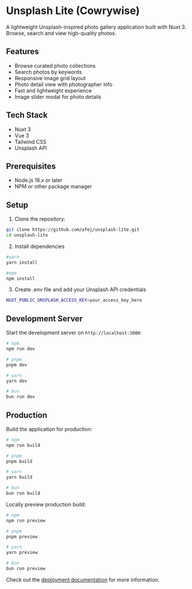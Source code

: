 # Unsplash Lite (Cowrywise)

A lightweight Unsplash-inspired photo gallery application built with Nuxt 3. Browse, search and view high-quality photos.

## Features

- Browse curated photo collections
- Search photos by keywords
- Responsive image grid layout
- Photo detail view with photographer info
- Fast and lightweight experience
- Image slider modal for photo details

## Tech Stack

- Nuxt 3
- Vue 3
- Tailwind CSS
- Unsplash API

## Prerequisites

- Node.js 16.x or later
- NPM or other package manager

## Setup

1. Clone the repository:

```bash
git clone https://github.com/afej/unsplash-lite.git
cd unsplash-lite
```

2. Install dependencies

```bash
#yarn
yarn install

#npm
npm install
```

3. Create .env file and add your Unsplash API credentials

```bash
NUXT_PUBLIC_UNSPLASH_ACCESS_KEY=your_access_key_here
```

## Development Server

Start the development server on `http://localhost:3000`:

```bash
# npm
npm run dev

# pnpm
pnpm dev

# yarn
yarn dev

# bun
bun run dev
```

## Production

Build the application for production:

```bash
# npm
npm run build

# pnpm
pnpm build

# yarn
yarn build

# bun
bun run build
```

Locally preview production build:

```bash
# npm
npm run preview

# pnpm
pnpm preview

# yarn
yarn preview

# bun
bun run preview
```

Check out the [deployment documentation](https://nuxt.com/docs/getting-started/deployment) for more information.

